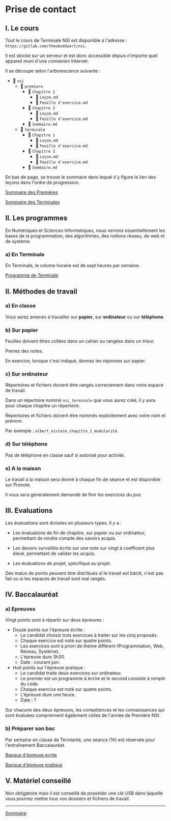 # Prise de contact

## I. Le cours

Tout le cours de Terminale NSI est disponible à l'adresse : `https://gitlab.com/theoboddaert/nsi`.

Il est stocké sur un serveur et est donc accessible depuis n'importe quel appareil muni d'une connexion Internet.

Il se découpe selon l'arborescence suivante :

- :file_folder: `nsi`
    - :file_folder: `premiere`
        - :file_folder: `Chapitre 1`
            - :page_facing_up: `Leçon.md`
            - :page_facing_up: `Feuille d'exercice.md`
        - :file_folder: `Chapitre 2`
            - :page_facing_up: `Leçon.md`
            - :page_facing_up: `Feuille d'exercice.md`
        - :page_facing_up: `Sommaire.md`
    - :file_folder: `terminale`
        - :file_folder: `Chapitre 1`
            - :page_facing_up: `Leçon.md`
            - :page_facing_up: `Feuille d'exercice.md`
        - :file_folder: `Chapitre 2`
            - :page_facing_up: `Leçon.md`
            - :page_facing_up: `Feuille d'exercice.md`
        - :page_facing_up: `Sommaire.md`

En bas de page, se trouve le sommaire dans lequel s'y figure le lien des leçons dans l'ordre de progression.

[Sommaire des Premières](./../../première/)

[Sommaire des Terminales](./../../terminale/)

## II. Les programmes

En Numériques et Sciences Informatiques, nous verrons essentiellement les bases de la programmation, des algorithmes, des notions réseau, de web et de système.

### a) En Terminale

En Terminale, le volume horaire est de sept heures par semaine.

[Programme de Terminale](https://cache.media.education.gouv.fr/file/SPE8_MENJ_25_7_2019/93/3/spe247_annexe_1158933.pdf)

## II. Méthodes de travail

### a) En classe

Vous serez amenés à travailler sur **papier**, sur **ordinateur** ou sur **téléphone**.

### b) Sur papier

Feuilles doivent êtres collées dans un cahier ou rangées dans un trieur.

Prenez des notes.

En exercice, lorsque c'est indiqué, donnez les réponses sur papier.

### c) Sur ordinateur

Répertoires et fichiers doivent être rangés correctement dans votre espace de travail.

Dans un répertoire nommé `nsi_terminale` que vous aurez créé, il y aura pour chaque chapitre un répertoire.

Répertoires et fichiers doivent être nommés explicitement avec votre nom et prénom.

Par exemple : `albert_eistein_chapitre_1_modularité`.

### d) Sur téléphone

Pas de téléphone en classe sauf si autorisé pour activité.

### e) A la maison

Le travail à la maison sera donné à chaque fin de séance et est disponible sur Pronote.

Il vous sera généralement demandé de finir les exercices du jour.

## III. Evaluations

Les évaluations sont divisées en plusieurs types. Il y a :

- Les évaluations de fin de chapitre, sur papier ou sur ordinateur, permettant de rendre compte des savoirs acquis.

- Les devoirs surveillés écrits sur une note sur vingt à coefficent plus élevé, permettant de valider les acquis.

- Les évaluations de projet, spécifique au projet.

Des malus de points peuvent être distribués si le travail est bâclé, n'est pas fait ou si les espaces de travail sont mal rangés. 

## IV. Baccalauréat

### a) Epreuves

Vingt points sont à répartir sur deux épreuves :

- Douze points sur l'épreuve écrite :
    + Le candidat choisis trois exercices à traiter sur les cinq proposés.
    + Chaque exercice est noté sur quatre points.
    + Les exercices sont à priori de thème différent (Programmation, Web, Réseau, Système).
    + L'épreuve dure 3h30.
    + Date : courant juin.
- Huit points sur l'épreuve pratique :
    + Le candidat traite deux exercices sur ordinateur.
    + Le premier est un programme à écrire et le second consiste à remplir du code.
    + Chaque exercice est noté sur quatre points.
    + L'épreuve dure une heure.
    + Date : ?

Sur chacune des deux épreuves, les compétences et les connaissances qui sont évaluées comprennent également celles de l'année de Première NSI.

### b) Préparer son bac

Par semaine en classe de Termianle, une séance (1h) est réservée pour l'entraînement Baccalauréat.

[Banque d'épreuve écrite](https://pixees.fr/informatiquelycee/term/suj_bac/)

[Banque d'épreuve pratique](https://pixees.fr/informatiquelycee/term/ep/index.html)


## V. Matériel conseillé

Non obligatoire mais il est conseillé de posséder une clé USB dans laquelle vous pourrez mettre tous vos dossiers et fichiers de travail.

___________

[Sommaire](./../README.md)